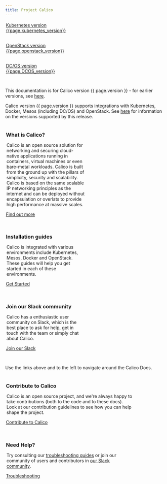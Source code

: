 ```yaml
---
title: Project Calico
---
```

<style>
h2, h3, h4 {
  border-bottom: 0px !important;
}
.colContainer {
  padding-top:2px;
  padding-left: 2px;
  overflow: auto;
}
#samples a {
  color: #000;
}
.col3rd {
  display: block;
  width: 250px;
  float: left;
  margin-right: 30px;
  margin-bottom: 30px;
  overflow: hidden;
}
.col3rd h3, .col2nd h3 {
  margin-bottom: 0px !important;
}
.col3rd .button, .col2nd .button {
  margin-top: 20px;
  border-radius: 2px;
}
.col3rd p, .col2nd p {
  margin-left: 2px;
}
.col2nd {
  display: block;
  width: 400px;
  float: left;
  margin-right: 30px;
  margin-bottom: 30px;
  overflow: hidden;
}
.shadowbox {
  display: inline;
  float: left;
  text-transform: none;
  font-weight: bold;
  text-align: center;
  text-overflow: ellipsis;
  white-space: nowrap;
  overflow: hidden;
  line-height: 24px;
  position: relative;
  display: block;
  cursor: pointer;
  box-shadow: 0 2px 2px rgba(0,0,0,.24),0 0 2px rgba(0,0,0,.12);
  border-radius: 10px;
  background: #fff;
  transition: all .3s;
  padding: 16px;
  margin: 0 16px 16px 0;
  text-decoration: none;
  letter-spacing: .01em;
}
.shadowbox img {
    min-width: 150px;
    max-width: 150px;
    max-height: 50px;
}
</style>

<div class="colContainer">
  <div class="col3rd">
    <a href="" class="button">Kubernetes version {{page.kubernetes_version}}</a>
  </div>
  <div class="col3rd">
    <a href="" class="button">OpenStack version 
    {{page.openstack_version}}</a>
  </div>
  <div class="col3rd">
    <a href="" class="button">DC/OS version {{page.DCOS_version}}</a>
  </div>
</div>

This documentation is for Calico version {{ page.version }} - for earlier versions, see [here]({{base}}/docs/version).

Calico version {{ page.version }} supports integrations with Kubernetes, Docker, Mesos (including DC/OS) and OpenStack.  See [here]({{base}}/docs/reference/supported-platforms) for information on the versions supported by this release.
<p></p>
<div class="colContainer">
  <div class="col3rd">
    <h3>What is Calico?</h3>
    <p>Calico is an open source solution for networking and securing cloud-native applications running in containers, virtual machines or even bare-metal workloads.  Calico is built from the ground up with the pillars of simplicity, security and scalability. Calico is based on the same scalable IP networking principles as the internet and can be deployed without encapsulation or overlats to provide high performance at massive scales.</p>
    <a href="{{base}}/docs/what-is-calico/what-is-calico" class="button">Find out more</a>
  </div>
  <div class="col3rd">
    <h3>Installation guides</h3>
    <p>Calico is integrated with various environments include Kubernetes, Mesos, Docker and OpenStack.  These guides will help you get started in each of these environments.</p>
    <a href="{{base}}/docs/getting-started/calico-integrations" class="button">Get Started</a>
  </div>
  <div class="col3rd">
    <h3>Join our Slack community</h3>
    <p>Calico has a enthusiastic user community on Slack, which is the best place to ask for help, get in touch with the team or simply chat about Calico.</p>
    <a href="https://slack.projectcalico.org" class="button">Join our Slack</a>
  </div>
</div>

Use the links above and to the left to navigate around the Calico Docs.
<p>
</p>

<div class="colContainer">
  <div class="col2nd">
  <h3>Contribute to Calico</h3>
  <p>Calico is an open source project, and we're always happy to take contributions (both to the code and to these docs).  Look at our contribution guidelines to see how you can help shape the project.</p>
  <a href="{{base}}/community/contribute" class="button">Contribute to Calico</a>
  </div>
  <div class="col2nd">
  <h3>Need Help?</h3>
  <p>Try consulting our <a href="{{base}}/docs/using-calico/troubleshooting/Troubleshooting">troubleshooting guides</a> or join our community of users and contributors in <a href="https://slack.projectcalico.org>">our Slack community</a>.</p>
  <a href="{{base}}/docs/using-calico/troubleshooting/Troubleshooting" class="button">Troubleshooting</a>
  </div>
</div>